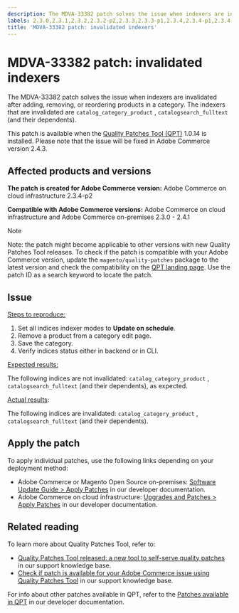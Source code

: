 ```yaml
---
description: The MDVA-33382 patch solves the issue when indexers are invalidated after adding, removing, or reordering products in a category. The indexers that are invalidated are `catalog_category_product` , `catalogsearch_fulltext` (and their dependents).
labels: 2.3.0,2.3.1,2.3.2,2.3.2-p2,2.3.3,2.3.3-p1,2.3.4,2.3.4-p1,2.3.4-p2,2.3.5,2.3.5-p1,2.3.5-p2,2.3.6,2.4.0,2.4.0-p1,2.4.1,QPT 1.0.14,QPT patches,Magento Commerce,Magento Commerce Cloud,Quality Patches Tool,catalog_category_product,catalogsearch_fulltext,category,invalidated indexer,products,Adobe Commerce,cloud infrastructure,on-premises,Magento Open Source
title: 'MDVA-33382 patch: invalidated indexers'
---
```


# MDVA-33382 patch: invalidated indexers

The MDVA-33382 patch solves the issue when indexers are invalidated after adding, removing, or reordering products in a category. The indexers that are invalidated are `catalog_category_product` , `catalogsearch_fulltext` (and their dependents).

This patch is available when the [Quality Patches Tool (QPT)](https://devdocs.magento.com/guides/v2.4/comp-mgr/patching.html#mqp) 1.0.14 is installed. Please note that the issue will be fixed in Adobe Commerce version 2.4.3.

## Affected products and versions

 **The patch is created for Adobe Commerce version:** Adobe Commerce on cloud infrastructure 2.3.4-p2

 **Compatible with Adobe Commerce versions:** Adobe Commerce on cloud infrastructure and Adobe Commerce on-premises 2.3.0 - 2.4.1

>[!NOTE]
>
 >Note: the patch might become applicable to other versions with new Quality Patches Tool releases. To check if the patch is compatible with your Adobe Commerce version, update the `magento/quality-patches` package to the latest version and check the compatibility on the [QPT landing page](https://devdocs.magento.com/quality-patches/tool.html#patch-grid). Use the patch ID as a search keyword to locate the patch.

## Issue

<ins>Steps to reproduce</span>:

1. Set all indices indexer modes to **Update on schedule**.
1. Remove a product from a category edit page.
1. Save the category.
1. Verify indices status either in backend or in CLI.

<ins>Expected results</span>:

The following indices are not invalidated: `catalog_category_product` , `catalogsearch_fulltext` (and their dependents), as expected.

<u>Actual results</u>:

The following indices are invalidated: `catalog_category_product` , `catalogsearch_fulltext` (and their dependents).

## Apply the patch

To apply individual patches, use the following links depending on your deployment method:

* Adobe Commerce or Magento Open Source on-premises: [Software Update Guide > Apply Patches](https://devdocs.magento.com/guides/v2.4/comp-mgr/patching/mqp.html) in our developer documentation.
* Adobe Commerce on cloud infrastructure: [Upgrades and Patches > Apply Patches](https://devdocs.magento.com/cloud/project/project-patch.html) in our developer documentation.

## Related reading

To learn more about Quality Patches Tool, refer to:

* [Quality Patches Tool released: a new tool to self-serve quality patches](https://support.magento.com/hc/en-us/articles/360047139492) in our support knowledge base.
* [Check if patch is available for your Adobe Commerce issue using Quality Patches Tool](https://support.magento.com/hc/en-us/articles/360047125252) in our support knowledge base.

For info about other patches available in QPT, refer to the [Patches available in QPT](https://devdocs.magento.com/quality-patches/tool.html#patch-grid) in our developer documentation.
